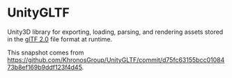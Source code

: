 # UnityGLTF
Unity3D library for exporting, loading, parsing, and rendering assets stored in the [glTF 2.0](https://github.com/KhronosGroup/glTF/tree/2.0) file format at runtime.

This snapshot comes from https://github.com/KhronosGroup/UnityGLTF/commit/d75fc63155bcc0108473b8ef169b9ddf123f4d45.